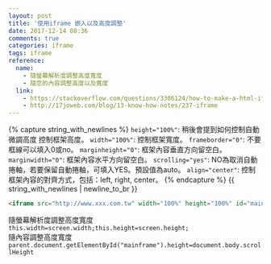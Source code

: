 ```yaml
---
layout: post
title: '使用iframe 嵌入以及高度調整'
date: 2017-12-14 08:36
comments: true
categories: iframe
tags: iframe
reference:
  name:
    - 隨螢幕解析度調整高度寬度
    - 隨您的內容調整高度以及寬度
  link:
    - https://stackoverflow.com/questions/3306124/how-to-make-a-html-iframe-100-width-and-height
    - http://17joweb.com/blog/13-know-how-notes/237-iframe
---
```

{% capture string_with_newlines %}
`height="100%"`: 稍後會提到如何控制自動微調高度 控制框架高度。
`width="100%"`: 控制框架寬度。
`frameborder="0"`: 不要框線可以填入0或no。
`marginheight="0"`: 框架內容垂直方向留空白。
`marginwidth="0"`: 框架內容水平方向留空白。
`scrolling="yes"`: NO為取消自動捲軸，若要保留自動捲軸，可填入YES。預設值為auto。
`align="center"`: 控制框架內容的對齊方式，包括：left, right, center。
{% endcapture %}
{{ string_with_newlines | newline_to_br }}
```HTML
<iframe src="http://www.xxx.com.tw" width="100%" height="100%" id="mainframe" marginheight="0" marginwidth="0" onload="this.width=screen.width;this.height=screen.height;" scrolling="yes"></iframe>
```
隨螢幕解析度調整高度寬度<br>
`this.width=screen.width;this.height=screen.height;`<br>
隨內容調整高度寬度<br>
`parent.document.getElementById("mainframe").height=document.body.scrollHeight`